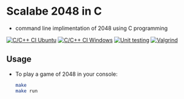 # Scalabe 2048 in C

* command line implimentation of 2048 using C programming

[![C/C++ CI Ubuntu](https://github.com/technocrat13/game_2048/actions/workflows/c-cpp-ubuntu.yml/badge.svg)](https://github.com/technocrat13/game_2048/actions/workflows/c-cpp-ubuntu.yml)
[![C/C++ CI Windows](https://github.com/technocrat13/game_2048/actions/workflows/c-cpp-windows.yml/badge.svg)](https://github.com/technocrat13/game_2048/actions/workflows/c-cpp-windows.yml)
[![Unit testing](https://github.com/technocrat13/game_2048/actions/workflows/unit-test.yml/badge.svg)](https://github.com/technocrat13/game_2048/actions/workflows/unit-test.yml)
[![Valgrind](https://github.com/technocrat13/game_2048/actions/workflows/valgrind.yml/badge.svg)](https://github.com/technocrat13/game_2048/actions/workflows/valgrind.yml)

## Usage
	
* To play a game of 2048 in your console:

	```bash
	make
  	make run
	```
